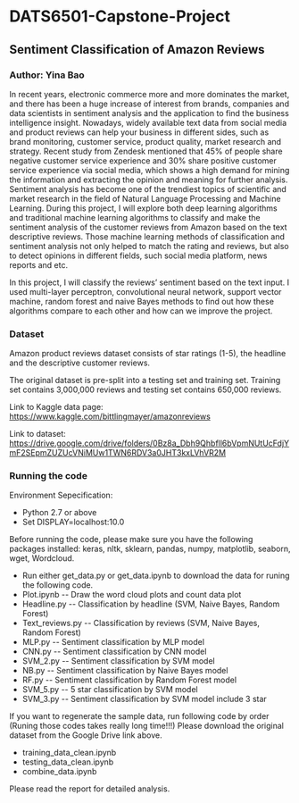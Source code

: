 # DATS6501-Capstone-Project
##  Sentiment Classification of Amazon Reviews
### Author: Yina Bao
In recent years, electronic commerce more and more dominates the market, and there has been a huge increase of interest from brands, companies and data scientists in sentiment analysis and the application to find the business intelligence insight. Nowadays, widely available text data from social media and product reviews can help your business in different sides, such as brand monitoring, customer service, product quality, market research and strategy. Recent study from Zendesk mentioned that 45% of people share negative customer service experience and 30% share positive customer service experience via social media, which shows a high demand for mining the information and extracting the opinion and meaning for further analysis. Sentiment analysis has become one of the trendiest topics of scientific and market research in the field of Natural Language Processing and Machine Learning. During this project, I will explore both deep learning algorithms and traditional machine learning algorithms to classify and make the sentiment analysis of the customer reviews from Amazon based on the text descriptive reviews. Those machine learning methods of classification and sentiment analysis not only helped to match the rating and reviews, but also to detect opinions in different fields, such social media platform, news reports and etc. 

In this project, I will classify the reviews’ sentiment based on the text input. I used multi-layer perceptron, convolutional neural network, support vector machine, random forest and naive Bayes methods to find out how these algorithms compare to each other and how can we improve the project.


### Dataset
Amazon product reviews dataset consists of star ratings (1-5), the headline and the descriptive customer reviews.

The original dataset is pre-split into a testing set and training set. Training set contains 3,000,000 reviews and testing set contains 650,000 reviews.

Link to Kaggle data page: https://www.kaggle.com/bittlingmayer/amazonreviews

Link to dataset: https://drive.google.com/drive/folders/0Bz8a_Dbh9Qhbfll6bVpmNUtUcFdjYmF2SEpmZUZUcVNiMUw1TWN6RDV3a0JHT3kxLVhVR2M



### Running the code
Environment Sepecification: 
* Python 2.7 or above
* Set DISPLAY=localhost:10.0

Before running the code, please make sure you have the following packages installed: keras, nltk, sklearn, pandas, numpy, matplotlib, seaborn, wget, Wordcloud.

* Run either get_data.py or get_data.ipynb to download the data for runing the following code.
* Plot.ipynb -- Draw the word cloud plots and count data plot
* Headline.py -- Classification by headline (SVM, Naive Bayes, Random Forest)
* Text_reviews.py -- Classification by reviews (SVM, Naive Bayes, Random Forest)
* MLP.py -- Sentiment classification by MLP model
* CNN.py -- Sentiment classification by CNN model
* SVM_2.py -- Sentiment classification by SVM model
* NB.py -- Sentiment classification by Naive Bayes model
* RF.py -- Sentiment classification by Random Forest model
* SVM_5.py -- 5 star classification by SVM model
* SVM_3.py -- Sentiment classification by SVM model include 3 star


If you want to regenerate the sample data, run following code by order (Runing those codes takes really long time!!!)
Please download the original dataset from the Google Drive link above.
* training_data_clean.ipynb
* testing_data_clean.ipynb
* combine_data.ipynb




Please read the report for detailed analysis.
